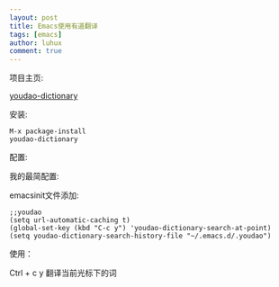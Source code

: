 ```yaml
---
layout: post
title: Emacs使用有道翻译
tags: [emacs]
author: luhux
comment: true
---
```

项目主页:

[youdao-dictionary](https://github.com/xuchunyang/youdao-dictionary.el)

安装:

	M-x package-install
	youdao-dictionary
	
配置:

我的最简配置:

emacsinit文件添加:
```
;;youdao
(setq url-automatic-caching t)
(global-set-key (kbd "C-c y") 'youdao-dictionary-search-at-point)
(setq youdao-dictionary-search-history-file "~/.emacs.d/.youdao")
```

使用：

Ctrl + c y 翻译当前光标下的词

